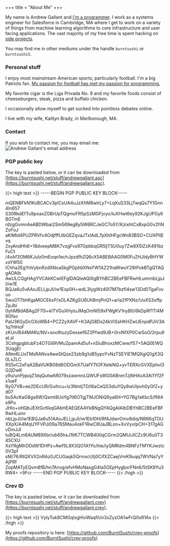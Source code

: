 +++
title = "About Me"
+++

My name is Andrew Gallant and
[I'm a programmer](https://github.com/BurntSushi). I work as a systems
engineer for Salesforce in Cambridge, MA where I get to work on a variety of
things from machine learning algorithms to core infrastructure and user facing
applications. The vast majority of my free time is spent hacking on
[side projects](/projects/).

You may find me in other mediums under the handle `burntsushi` or
`burntsushi5`.

### Personal stuff

I enjoy most mainstream American sports; particularly football. I'm a big
Patriots fan. [My passion for football has met my passion for
programming.](https://github.com/BurntSushi/nfldb)

My favorite cigar is the Liga Privada No. 9 and my favorite foods consist of
cheeseburgers, steak, pizza and buffalo chicken.

I occasionally allow myself to get sucked into pointless debates online.

I live with my wife, Kaitlyn Brady, in Marlborough, MA.

### Contact

If you wish to contact me, you may email me:
![Andrew Gallant's email address](/images/gmail.png)

### PGP public key

The key is pasted below, or it can be downloaded from
[https://burntsushi.net/stuff/andrewgallant.asc](https://burntsushi.net/stuff/andrewgallant.asc).

{{< high text >}}
-----BEGIN PGP PUBLIC KEY BLOCK-----

mQENBFkN1KoBCACv3pICsUA4uJzXhM8wlrLy7+LqXuS33Lj7wqQx7Y1Gnn4In657
S30RkdEfTu9poaxZGBrUpTQgmoFR5pSzMGFjvyo/IuXHwt6ey92KJgUPGy6BGTmE
rdzgGvmnAeABDWbai2Sm569eg8y5W6RCJeGC7o5Y/KzixhtCxBxpG0v2fiNZoFoJ
aKlMld4PUZPRVfv4OdjfffUlbGEZqvaJTxIAdL7pXhlHFgcWn83BSO+CUXPltEvq
2xyAndHh6+18dveepM8K7vzgFvs97GpbbqGR5ljTSU0uy7Zw8X5IZzK491bzFuCt
/4xAf3OM6KJulz0mEoqn1echJpzdfhZQ6cX5ABEBAAG0M0FuZHJldyBHYWxsYW50
IChha2EgYnVybnRzdXNoaSkgPGphbXNsYW1AZ21haWwuY29tPokBTgQTAQgAOAIb
AwULCQgHAgYVCAkKCwIEFgIDAQIeAQIXgBYhBC2BEeFBFRwHLumrnbLjpJI/iw1E
BQJa6u5vAAoJELLjpJI/iw1Esp0H+wdL3IygWz40I7M7bzfl4sw13Dd0TgaFovuo
5wuOT7bhKgaMGCEkxP/sOLAZKgSU6UhBmjPnQ1+arla2fPXNz/UuXS3xffpZpJbi
0yhMBdABAg2F70i+klTVGuXHyluJMqOmNI59xFWgKV1nyB0/6kDpRf1TI4M9Gfso
PaU3KGyDcGXoWB4+PCZ2yXAVF+K3AjG8Ds24kVISsHKHZwUEnpdPJiV3A1q7HHoF
zKUn/B44MARz/NV+soo9tuzyDessef6Z2Pfwd9JB+0rxNfXP0CwSoO/2rpu9aLsl
3CshgpgbtubFz4OTGiI9VMuZpamAd5uf+nSluBhoxzMCww/f57+5AQ0EWQ3UqgEI
ANm6LUsTMsRANvxAweStQze23zb9g1oB5ypcYvNzTSEYlE1MQXgiQ1gX3Q0LsZLC
RS5xC2xFaA2BaVUKB08d6ODGmX7UafY7tOFXeleNQ+yvTERXcGVXEphvI3G2jDwK
y9u/unPjqsqZ1dqQutwAR079xzawmnLQWUFsWG0ABnm7JjNHAcA3Ai1Yf2Fx1ueF
RyG7VB+ee2DEcUR/Guihcu+Iz3NmIjTD/l6aCeQS3diuYQy8wUlpvh0yGfZ+yd07
bu5AcKaG8gs6W/Qxmt8UoYg7tl6OTgjTMJONiQ6ya6H+YG7Bg1sKbcS/fNl4s9Pu
JHIo+oHQbJEXtGcKkqGAbHEAEQEAAYkBNgQYAQgAIAIbDBYhBC2BEeFBFRwHLumr
nbLjpJI/iw1EBQJa6u51AAoJELLjpJI/iw1Eb10H/Rf4JdwrOmv8diq/NR66qTDU
XXpX/A4MqUYFVPJi09a76SMau4okF1RwC8UaJBLon+XxVyv/pCH+317gAGvDmJJI
tuBQ4Lm6AUM89Xbr/ub65hsJ1ltK7TCWB4IXIqCGrm2QMUiJlCZc9U6u0T345CXU
XsYRgMlrDDdW1DHPz+Awf5L8X3QO1A1Yo/hie/iyQMRdm4BNFzTMYKJwztc0V3pf
sM/76/RtQXVX2nRAz0JCUGaqk5QrmxcUtj0CifXZCaejVmK9uqq7WVNa7yYAjPRf
ZopMATyEQvm8fB/hn7Anvg/efvHMoNasgG4Ia5OEpHygbxrFNn6/5tSK9Yu3RW4=
=9Fcr
-----END PGP PUBLIC KEY BLOCK-----
{{< /high >}}

### Crev ID

The key is pasted below, or it can be downloaded from
[https://burntsushi.net/stuff/andrewgallant.crev](https://burntsushi.net/stuff/andrewgallant.crev).

{{< high text >}}
VylyTuk8CMGqIxgHixWaqfiUn3xZyzOA1wFrQ0sR1As
{{< /high >}}

My proofs repository is here:
[https://github.com/BurntSushi/crev-proofs](https://github.com/BurntSushi/crev-proofs)
